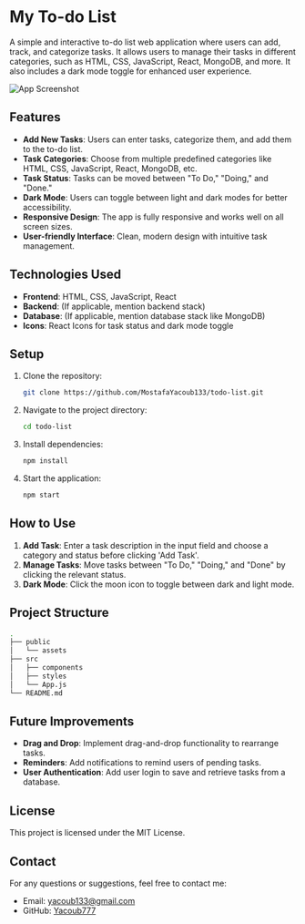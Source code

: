
# My To-do List

A simple and interactive to-do list web application where users can add, track, and categorize tasks. It allows users to manage their tasks in different categories, such as HTML, CSS, JavaScript, React, MongoDB, and more. It also includes a dark mode toggle for enhanced user experience.

![App Screenshot](/assets/screenshot.png)

## Features

- **Add New Tasks**: Users can enter tasks, categorize them, and add them to the to-do list.
- **Task Categories**: Choose from multiple predefined categories like HTML, CSS, JavaScript, React, MongoDB, etc.
- **Task Status**: Tasks can be moved between "To Do," "Doing," and "Done."
- **Dark Mode**: Users can toggle between light and dark modes for better accessibility.
- **Responsive Design**: The app is fully responsive and works well on all screen sizes.
- **User-friendly Interface**: Clean, modern design with intuitive task management.

## Technologies Used

- **Frontend**: HTML, CSS, JavaScript, React
- **Backend**: (If applicable, mention backend stack)
- **Database**: (If applicable, mention database stack like MongoDB)
- **Icons**: React Icons for task status and dark mode toggle

## Setup

1. Clone the repository:

   ```bash
   git clone https://github.com/MostafaYacoub133/todo-list.git
   ```

2. Navigate to the project directory:

   ```bash
   cd todo-list
   ```

3. Install dependencies:

   ```bash
   npm install
   ```

4. Start the application:

   ```bash
   npm start
   ```

## How to Use

1. **Add Task**: Enter a task description in the input field and choose a category and status before clicking 'Add Task'.
2. **Manage Tasks**: Move tasks between "To Do," "Doing," and "Done" by clicking the relevant status.
3. **Dark Mode**: Click the moon icon to toggle between dark and light mode.

## Project Structure

```bash
.
├── public
│   └── assets
├── src
│   ├── components
│   ├── styles
│   └── App.js
└── README.md
```

## Future Improvements

- **Drag and Drop**: Implement drag-and-drop functionality to rearrange tasks.
- **Reminders**: Add notifications to remind users of pending tasks.
- **User Authentication**: Add user login to save and retrieve tasks from a database.
  
## License

This project is licensed under the MIT License.

## Contact

For any questions or suggestions, feel free to contact me:

- Email: yacoub133@gmail.com
- GitHub: [Yacoub777](https://github.com/Yacoub777)

